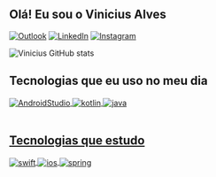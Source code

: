 ## Olá! Eu sou o Vinicius Alves

[![Outlook](https://img.shields.io/badge/Microsoft_Outlook-0078D4?style=for-the-badge&logo=microsoft-outlook&logoColor=white)](mailto:viniciusr258@outlook.com)
[![LinkedIn](	https://img.shields.io/badge/LinkedIn-0077B5?style=for-the-badge&logo=linkedin&logoColor=white)](https://www.linkedin.com/in/umvini/)
[![Instagram](https://img.shields.io/badge/Instagram-E4405F?style=for-the-badge&logo=instagram&logoColor=white)](https://instagram.com/umvini)

![Vinicius GitHub stats](https://github-readme-stats.vercel.app/api?username=umvini&show_icons=true&theme=dracula&count_private=true)

## Tecnologias que eu uso no meu dia

<div style="display: inline_block">
  <a href="https://github.com/umvini">
  <img align="center" alt="AndroidStudio" src="https://img.shields.io/badge/Android-3DDC84?style=for-the-badge&logo=android&logoColor=white" />
  <img align="center" alt="kotlin" src="https://img.shields.io/badge/Kotlin-0095D5?&style=for-the-badge&logo=kotlin&logoColor=white" />
  <img align="center" alt="java" src="https://img.shields.io/badge/Java-ED8B00?style=for-the-badge&logo=java&logoColor=white" />
</div><br/>

## Tecnologias que estudo

<div style="display: inline_block">
  <a href="https://github.com/umvini">
  <img align="center" alt="swift" src="https://img.shields.io/badge/Swift-FA7343?style=for-the-badge&logo=swift&logoColor=white" />
  <img align="center" alt="ios" src="https://img.shields.io/badge/iOS-000000?style=for-the-badge&logo=ios&logoColor=white" />
  <img align="center" alt="spring" src="https://img.shields.io/badge/Spring-6DB33F?style=for-the-badge&logo=spring&logoColor=white" />
</div><br/>
